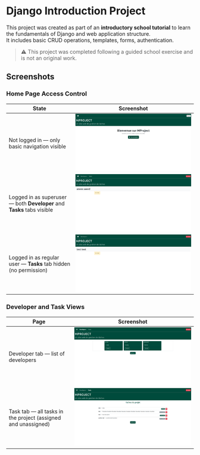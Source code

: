 # Django Introduction Project

This project was created as part of an **introductory school tutorial** to learn the fundamentals of Django and web application structure.  
It includes basic CRUD operations, templates, forms, authentication.

> ⚠️ This project was completed following a guided school exercise and is not an original work.


## Screenshots

### Home Page Access Control

| State | Screenshot |
|--------|-------------|
| Not logged in — only basic navigation visible | ![Home - Not Logged In](screenshots/image1.png) |
| Logged in as superuser — both **Developer** and **Tasks** tabs visible | ![Home - Superuser](screenshots/image2.png) |
| Logged in as regular user — **Tasks** tab hidden (no permission) | ![Home - Regular User](screenshots/image3.png) |

### Developer and Task Views

| Page | Screenshot |
|-------|-------------|
| Developer tab — list of developers | ![Developer Tab](screenshots/image4.png) |
| Task tab — all tasks in the project (assigned and unassigned) | ![Task Tab](screenshots/image5.png) |